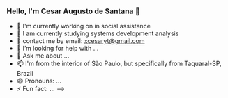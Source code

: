 ### Hello, I'm Cesar Augusto de Santana 👋
- 🔭 I'm currently working on in social assistance 
- 🌱 I am currently studying systems development analysis
- 👯 contact me by email: xcesaryt@gmail.com
- 🤔 I’m looking for help with ...
- 💬 Ask me about ...
- 📫 I'm from the interior of São Paulo, but specifically from Taquaral-SP, Brazil
- 😄 Pronouns: ...
- ⚡ Fun fact: ...
-->
